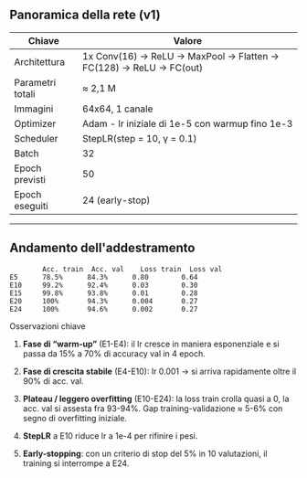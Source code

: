 ## Panoramica della rete (v1)

| Chiave | Valore |
|------|--------|
| Architettura | 1x Conv(16) → ReLU → MaxPool → Flatten → FC(128) → ReLU → FC(out) |
| Parametri totali | ≈ 2,1 M |
| Immagini | 64x64, 1 canale |
| Optimizer | Adam - lr iniziale di 1e-5 con warmup fino 1e-3 |
| Scheduler | StepLR(step = 10, γ = 0.1) |
| Batch | 32 |
| Epoch previsti | 50 |
| Epoch eseguiti | 24 (early-stop) |

---

## Andamento dell'addestramento

```text
        Acc. train  Acc. val    Loss train  Loss val
E5      78.5%      84.3%      0.80        0.64
E10     99.2%      92.4%      0.03        0.30
E15     99.8%      93.8%      0.01        0.28
E20     100%       94.3%      0.004       0.27
E24     100%       94.6%      0.002       0.27
```

Osservazioni chiave  
1. **Fase di “warm-up”** (E1-E4): il lr cresce in maniera esponenziale e si passa da 15% a 70% di accuracy val in 4 epoch.  

2. **Fase di crescita stabile** (E4-E10): lr 0.001 → si arriva rapidamente oltre il 90% di acc. val.  

3. **Plateau / leggero overfitting** (E10-E24): la loss train crolla quasi a 0, la acc. val si assesta fra 93-94%. Gap training-validazione ≈ 5-6% con segno di overfitting iniziale.

4. **StepLR** a E10 riduce lr a 1e-4 per rifinire i pesi.  

5. **Early-stopping**: con un criterio di stop del 5% in 10 valutazioni, il training si interrompe a E24.
